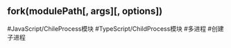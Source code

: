 ## fork(modulePath\[, args\]\[, options\])

#JavaScript/ChileProcess模块 #TypeScript/ChildProcess模块 #多进程  #创建子进程
